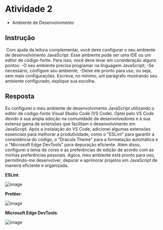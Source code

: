 # Atividade 2
- Ambiente de Desenvolvimento

## Instrução
﻿
 Com ajuda da leitura complementar, você deve configurar o seu ambiente de desenvolvimento JavaScript. Esse ambiente pode ser uma IDE ou um editor de código-fonte. Para isso, você deve levar em consideração alguns pontos:
-O seu ambiente precisa programar na linguagem JavaScript;
-Se necessário, configure seu ambiente;
-Deixe ele pronto para uso, ou seja, sem mais configurações.
Escreva, no mínimo, um parágrafo mostrando seu ambiente configurado, explique sua escolha.

## Resposta
Eu configurei o meu ambiente de desenvolvimento JavaScript utilizando o editor de código-fonte Visual Studio Code (VS Code). Optei pelo VS Code devido à sua ampla adoção na comunidade de desenvolvedores e à sua extensa gama de extensões que facilitam o desenvolvimento em JavaScript. Após a instalação do VS Code, adicionei algumas extensões essenciais para melhorar a produtividade, como o "ESLint" para garantir a consistência do código, o "Dracula Theme" para a formatação automática e o "Microsoft Edge DevTools" para depuração eficiente. Além disso, configurei o tema de cores e as preferências de edição de acordo com as minhas preferências pessoais. Agora, meu ambiente está pronto para uso, permitindo-me desenvolver, depurar e aprimorar projetos em JavaScript de maneira eficiente e organizada.

**ESLint**:

![image](https://github.com/pedro-varela1/CursoFAP-SoftexPernambuco/assets/93870597/07920609-86f4-4c10-8715-6237450ae09e)

**Prettier**:

![image](https://github.com/pedro-varela1/CursoFAP-SoftexPernambuco/assets/93870597/520871df-a4c1-4ccb-8a57-91386d3dd1d7)

**Microsoft Edge DevTools**:

![image](https://github.com/pedro-varela1/CursoFAP-SoftexPernambuco/assets/93870597/d1191b1f-4dcb-4c97-989a-41048fe58ade)
